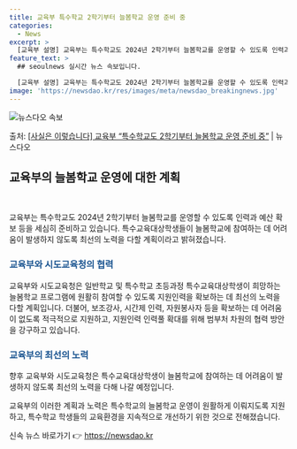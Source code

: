 ```yaml
---
title: 교육부 특수학교 2학기부터 늘봄학교 운영 준비 중
categories:
  - News
excerpt: >
  [교육부 설명] 교육부는 특수학교도 2024년 2학기부터 늘봄학교를 운영할 수 있도록 인력과 예산 확보 등을…
feature_text: >
  ## seoulnews 실시간 뉴스 속보입니다.

  [교육부 설명] 교육부는 특수학교도 2024년 2학기부터 늘봄학교를 운영할 수 있도록 인력과 예산 확보 등을…
image: 'https://newsdao.kr/res/images/meta/newsdao_breakingnews.jpg'
---
```


![뉴스다오 속보](https://newsdao.kr/res/images/meta/newsdao_breakingnews.jpg)

<p>출처: <a href="https://newsdao.kr/3542" rel="dofollow">[사실은 이렇습니다] 교육부 “특수학교도 2학기부터 늘봄학교 운영 준비 중”</a> | 뉴스다오</p>

<h2 data-ke-size="size26">교육부의 늘봄학교 운영에 대한 계획</h2>
<p data-ke-size="size16">&nbsp;</p>

교육부는 특수학교도 2024년 2학기부터 늘봄학교를 운영할 수 있도록 인력과 예산 확보 등을 세심히 준비하고 있습니다. 특수교육대상학생들이 늘봄학교에 참여하는 데 어려움이 발생하지 않도록 최선의 노력을 다할 계획이라고 밝혀졌습니다.

<h3><b><span style="color: #1a5490;">교육부와 시도교육청의 협력</span></b></h3>
교육부와 시도교육청은 일반학교 및 특수학교 초등과정 특수교육대상학생이 희망하는 늘봄학교 프로그램에 원활히 참여할 수 있도록 지원인력을 확보하는 데 최선의 노력을 다할 계획입니다. 더불어, 보조강사, 시간제 인력, 자원봉사자 등을 확보하는 데 어려움이 없도록 적극적으로 지원하고, 지원인력 인력풀 확대를 위해 범부처 차원의 협력 방안을 강구하고 있습니다.

<h3><b><span style="color: #1a5490;">교육부의 최선의 노력</span></b></h3>
향후 교육부와 시도교육청은 특수교육대상학생이 늘봄학교에 참여하는 데 어려움이 발생하지 않도록 최선의 노력을 다해 나갈 예정입니다.

교육부의 이러한 계획과 노력은 특수학교의 늘봄학교 운영이 원활하게 이뤄지도록 지원하고, 특수학교 학생들의 교육환경을 지속적으로 개선하기 위한 것으로 전해졌습니다. 

신속 뉴스 바로가기 👉 <a href="https://newsdao.kr" rel="dofollow">https://newsdao.kr</a>


